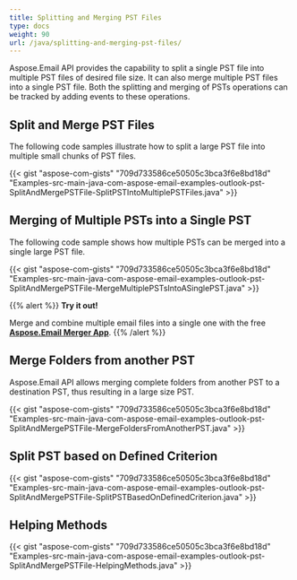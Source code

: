 ```yaml
---
title: Splitting and Merging PST Files
type: docs
weight: 90
url: /java/splitting-and-merging-pst-files/
---
```


Aspose.Email API provides the capability to split a single PST file into multiple PST files of desired file size. It can also merge multiple PST files into a single PST file. Both the splitting and merging of PSTs operations can be tracked by adding events to these operations.

## **Split and Merge PST Files**

The following code samples illustrate how to split a large PST file into multiple small chunks of PST files.

{{< gist "aspose-com-gists" "709d733586ce50505c3bca3f6e8bd18d" "Examples-src-main-java-com-aspose-email-examples-outlook-pst-SplitAndMergePSTFile-SplitPSTIntoMultiplePSTFiles.java" >}}

## **Merging of Multiple PSTs into a Single PST**

The following code sample shows how multiple PSTs can be merged into a single large PST file.

{{< gist "aspose-com-gists" "709d733586ce50505c3bca3f6e8bd18d" "Examples-src-main-java-com-aspose-email-examples-outlook-pst-SplitAndMergePSTFile-MergeMultiplePSTsIntoASinglePST.java" >}}

{{% alert %}}
**Try it out!**

Merge and combine multiple email files into a single one with the free [**Aspose.Email Merger App**](https://products.aspose.app/email/merger).
{{% /alert %}}

## **Merge Folders from another PST**

Aspose.Email API allows merging complete folders from another PST to a destination PST, thus resulting in a large size PST.

{{< gist "aspose-com-gists" "709d733586ce50505c3bca3f6e8bd18d" "Examples-src-main-java-com-aspose-email-examples-outlook-pst-SplitAndMergePSTFile-MergeFoldersFromAnotherPST.java" >}}

## **Split PST based on Defined Criterion**

{{< gist "aspose-com-gists" "709d733586ce50505c3bca3f6e8bd18d" "Examples-src-main-java-com-aspose-email-examples-outlook-pst-SplitAndMergePSTFile-SplitPSTBasedOnDefinedCriterion.java" >}}

## **Helping Methods**

{{< gist "aspose-com-gists" "709d733586ce50505c3bca3f6e8bd18d" "Examples-src-main-java-com-aspose-email-examples-outlook-pst-SplitAndMergePSTFile-HelpingMethods.java" >}}
